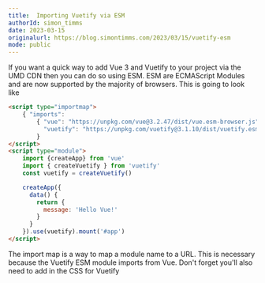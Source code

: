 ```yaml
---
title:  Importing Vuetify via ESM
authorId: simon_timms
date: 2023-03-15
originalurl: https://blog.simontimms.com/2023/03/15/vuetify-esm
mode: public
---
```




If you want a quick way to add Vue 3 and Vuetify to your project via the UMD CDN then you can do so using ESM. ESM are ECMAScript Modules and are now supported by the majority of browsers. This is going to look like 

```html
<script type="importmap">
    { "imports": 
        { "vue": "https://unpkg.com/vue@3.2.47/dist/vue.esm-browser.js" }
          "vuetify": "https://unpkg.com/vuetify@3.1.10/dist/vuetify.esm.js"
        }
</script>
<script type="module">
    import {createApp} from 'vue'
    import { createVuetify } from 'vuetify'
    const vuetify = createVuetify()

    createApp({
      data() {
        return {
          message: 'Hello Vue!'
        }
      }
    }).use(vuetify).mount('#app')
</script>
```

The import map is a way to map a module name to a URL. This is necessary because the Vuetify ESM module imports from Vue. Don't forget you'll also need to add in the CSS for Vuetify